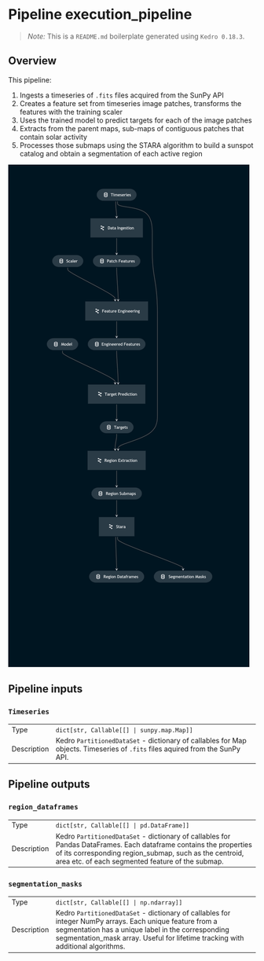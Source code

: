 # Pipeline execution_pipeline

> *Note:* This is a `README.md` boilerplate generated using `Kedro 0.18.3`.

## Overview

This pipeline:
1. Ingests a timeseries of `.fits` files acquired from the SunPy API
2. Creates a feature set from timeseries image patches, transforms the features with the training scaler
3. Uses the trained model to predict targets for each of the image patches
4. Extracts from the parent maps, sub-maps of contiguous patches that contain solar activity 
5. Processes those submaps using the STARA algorithm to build a sunspot catalog and obtain a segmentation of each active region

<!---
Please describe your modular pipeline here.
-->

![Overview](./execution_pipeline.png)

## Pipeline inputs

<!---
The list of pipeline inputs.
-->

### `Timeseries`
|      |                    |
| ---- | ------------------ |
| Type | `dict[str, Callable[[] \| sunpy.map.Map]]` |
| Description | Kedro `PartitionedDataSet` - dictionary of callables for Map objects. Timeseries of `.fits` files aquired from the SunPy API. |

## Pipeline outputs

<!---
The list of pipeline outputs.
-->

### `region_dataframes`
|      |                    |
| ---- | ------------------ |
| Type | `dict[str, Callable[[] \| pd.DataFrame]]` |
| Description | Kedro `PartitionedDataSet` - dictionary of callables for Pandas DataFrames. Each dataframe contains the properties of its corresponding region_submap, such as the centroid, area etc. of each segmented feature of the submap. |

### `segmentation_masks`
|      |                    |
| ---- | ------------------ |
| Type | `dict[str, Callable[[] \| np.ndarray]]` |
| Description | Kedro `PartitionedDataSet` - dictionary of callables for integer NumPy arrays. Each unique feature from a segmentation has a unique label in the corresponding segmentation_mask array. Useful for lifetime tracking with additional algorithms. |
